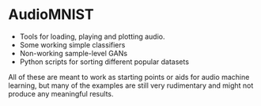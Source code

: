 # AudioMNIST
- Tools for loading, playing and plotting audio.
- Some working simple classifiers
- Non-working sample-level GANs
- Python scripts for sorting different popular datasets

All of these are meant to work as starting points or aids for audio machine learning, but many of the examples are still very rudimentary and might not produce any meaningful results.
